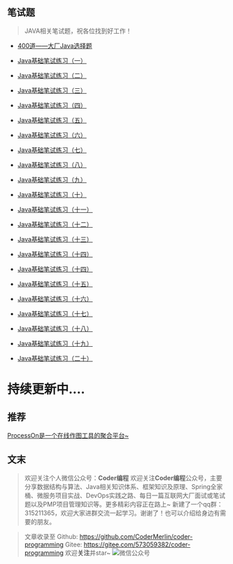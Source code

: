 ## 笔试题 ##

> JAVA相关笔试题，祝各位找到好工作！

* [400道——大厂Java选择题](https://mp.weixin.qq.com/s?__biz=MzIwMTg3NzYyOA==&mid=2247484198&idx=1&sn=9c9d8c2dffe005e0cf76f13af815209a&chksm=96e67235a191fb235caac777b002e2b0b519a4d540341352518a3c6939c03f164adb1cd3d659&token=1394220820&lang=zh_CN#rd)

* [Java基础笔试练习（一）](https://mp.weixin.qq.com/s?__biz=MzIwMTg3NzYyOA==&mid=2247483931&idx=1&sn=df30a4a906a04cb27c8acf9dc116a3c4&chksm=96e67308a191fa1ee191114dcc484dcc6cafa44d1fa75416cf8751c02eb2fe0b07349da8a09a&token=1232740665&lang=zh_CN#rd)

* [Java基础笔试练习（二）](https://mp.weixin.qq.com/s?__biz=MzIwMTg3NzYyOA==&mid=2247483938&idx=1&sn=661d5eb1f4930f88d5d537ba5ba75d19&chksm=96e67331a191fa271eee96909aa5091011a08d98923c9787c7b9ecd6b8b95c3ff7f9043757d5&token=1232740665&lang=zh_CN#rd)

* [Java基础笔试练习（三）](https://mp.weixin.qq.com/s?__biz=MzIwMTg3NzYyOA==&mid=2247483938&idx=2&sn=1bf423a3fcb8bd29bf9dbcd4f3d44c10&chksm=96e67331a191fa27862add855c2136b0693541d3f23eb44aff1457d9ea77418cf679e9161f74&token=1232740665&lang=zh_CN#rd)

* [Java基础笔试练习（四）](https://mp.weixin.qq.com/s?__biz=MzIwMTg3NzYyOA==&mid=2247483943&idx=1&sn=48a002f734c7a124e003ff21051a9419&chksm=96e67334a191fa229ab158fdd8955fed4972bf19ef6e31b400bde80475331a6ce57347c7b843&token=1232740665&lang=zh_CN#rd)

* [Java基础笔试练习（五）](https://mp.weixin.qq.com/s?__biz=MzIwMTg3NzYyOA==&mid=2247483943&idx=2&sn=e944acb61378185d1a21b0e4d25ee740&chksm=96e67334a191fa2257c54ed22bd57c8f8b0c08e47a63bcd81a3c5d14e9a27df26e697d9fc02a&token=1232740665&lang=zh_CN#rd)

* [Java基础笔试练习（六） ](https://mp.weixin.qq.com/s?__biz=MzIwMTg3NzYyOA==&mid=2247483949&idx=1&sn=af7e3c91c43bae3dcdcf93dac12bc42d&chksm=96e6733ea191fa28a5fd29edcfce4428bb71c6bcce3fe0bf01f04ead0973c279bbd8e0f51cc1&token=11501131&lang=zh_CN#rd)

* [Java基础笔试练习（七） ](https://mp.weixin.qq.com/s?__biz=MzIwMTg3NzYyOA==&mid=2247483949&idx=2&sn=245d9cc37a8a9facb8a84bb2d2e5f37f&chksm=96e6733ea191fa28abdbde92b01752e41c66df50216296b0a16672e5b757d5dcb4419e434ac9&token=11501131&lang=zh_CN#rd)

* [Java基础笔试练习（八） ](https://mp.weixin.qq.com/s?__biz=MzIwMTg3NzYyOA==&mid=2247483953&idx=1&sn=427314f70bd0e6bd740388dff1a4f46c&chksm=96e67322a191fa342b13dc4e43abae4be5b0bb251c8fb229101717918c9d0636b53c9e09b831&token=11501131&lang=zh_CN#rd)


* [Java基础笔试练习（九） ](https://mp.weixin.qq.com/s?__biz=MzIwMTg3NzYyOA==&mid=2247483957&idx=1&sn=46b2d55150d34b440b98f91c5c7ed978&chksm=96e67326a191fa302b44b5e611dc05749b34351e09c7025c0365a61638dcf2e75b8988813a85&token=11501131&lang=zh_CN#rd)

* [Java基础笔试练习（十） ](https://mp.weixin.qq.com/s?__biz=MzIwMTg3NzYyOA==&mid=2247483961&idx=1&sn=8ddc986e932d5e08b7dee05cc77f9e2e&chksm=96e6732aa191fa3cf4a23b1f377fdc60df51c9b763bd6e598b34b33d1a9aa57d5602a0311535&token=11501131&lang=zh_CN#rd)


* [Java基础笔试练习（十一） ](https://mp.weixin.qq.com/s?__biz=MzIwMTg3NzYyOA==&mid=2247483965&idx=1&sn=3f86e27eb94da212f976405ea81f449d&chksm=96e6732ea191fa3802df315aff371ff5ce44a4f82022f741722fd1c5a7724c830fa2101c55ce&token=11501131&lang=zh_CN#rd)

* [Java基础笔试练习（十二） ](https://mp.weixin.qq.com/s?__biz=MzIwMTg3NzYyOA==&mid=2247483969&idx=1&sn=8e36cf13c0707d5a5a2a7eab0599fdf0&chksm=96e67352a191fa44a1d0f5b235dbe7439c6d9353e4bbb429a5b40d2b7b9bfdd49ce92338417d&token=11501131&lang=zh_CN#rd)

* [Java基础笔试练习（十三） ](https://mp.weixin.qq.com/s?__biz=MzIwMTg3NzYyOA==&mid=2247483973&idx=1&sn=2bc139f0feb4a5798675452d46cdf231&chksm=96e67356a191fa401dab2daa8f6a86a17e5b7b9f0f1767144514f45da39e4cac1e3043faa307&token=11501131&lang=zh_CN#rd)


* [Java基础笔试练习（十四） ](https://mp.weixin.qq.com/s?__biz=MzIwMTg3NzYyOA==&mid=2247483980&idx=2&sn=bd57b931f0916124d130cc7d8176d575&chksm=96e6735fa191fa4983e6afe570e75b33c5abaa7f8c584e14aba5039af91e42d78e7c513311b6&token=11501131&lang=zh_CN#rd)

* [Java基础笔试练习（十四） ](https://mp.weixin.qq.com/s?__biz=MzIwMTg3NzYyOA==&mid=2247483980&idx=2&sn=bd57b931f0916124d130cc7d8176d575&chksm=96e6735fa191fa4983e6afe570e75b33c5abaa7f8c584e14aba5039af91e42d78e7c513311b6&token=11501131&lang=zh_CN#rd)

* [Java基础笔试练习（十五） ](https://mp.weixin.qq.com/s?__biz=MzIwMTg3NzYyOA==&mid=2247483985&idx=2&sn=abe3b233ebb93a17c0b522bf8b19ddd2&chksm=96e67342a191fa5460cac0b3b25dfe9a3da2cd448c49ef502c31071af078902b44ddd8f6ef86&token=11501131&lang=zh_CN#rd)

* [Java基础笔试练习（十六） ](https://mp.weixin.qq.com/s?__biz=MzIwMTg3NzYyOA==&mid=2247483990&idx=1&sn=e6e011dbff50b5e94d26c11d734e9f0a&chksm=96e67345a191fa53e997486bfc69f6dbb9cfa3980e94512946c0cd3eefb6ae342534f8ddcfe1&token=11501131&lang=zh_CN#rd)

* [Java基础笔试练习（十七） ](https://mp.weixin.qq.com/s?__biz=MzIwMTg3NzYyOA==&mid=2247484005&idx=2&sn=a4dcb5b2047109967098dbeef6ee65f6&chksm=96e67376a191fa60b54cda1f369babcf86679e3bc5a04a4376d67cc52ac8d41bb323f0c8c2df&token=1208401862&lang=zh_CN#rd)

* [Java基础笔试练习（十八） ](https://mp.weixin.qq.com/s?__biz=MzIwMTg3NzYyOA==&mid=2247484011&idx=2&sn=ea90f411c13dda58394e3980f24d093f&chksm=96e67378a191fa6ec5af3fa304b579c7e6e2b5789e9ed94f2040def0b84907a162dd5896f596&token=1208401862&lang=zh_CN#rd)

* [Java基础笔试练习（十九） ](https://mp.weixin.qq.com/s?__biz=MzIwMTg3NzYyOA==&mid=2247484040&idx=2&sn=1570b536fab0558e3136fa4c6766d9e7&chksm=96e6739ba191fa8da5cc46add6934cf308f24c5801fa375e076c9232cce86aef619a4f1e9523&token=793972075&lang=zh_CN#rd)

* [Java基础笔试练习（二十）](https://mp.weixin.qq.com/s?__biz=MzIwMTg3NzYyOA==&mid=2247484192&idx=2&sn=1ba5885b16c9ccaf3d4b1e017f46171e&chksm=96e67233a191fb2556d8ef8777566d08c4b2217213a67e42de9353f7b0bfa99e0e22facca1ee&token=1925410176&lang=zh_CN#rd)

# 持续更新中....

## 推荐


[ProcessOn是一个在线作图工具的聚合平台~](https://www.processon.com/i/5cd53c2fe4b01941c8cf1c21)

## 文末

>欢迎关注个人微信公众号：**Coder编程**
欢迎关注**Coder编程**公众号，主要分享数据结构与算法、Java相关知识体系、框架知识及原理、Spring全家桶、微服务项目实战、DevOps实践之路、每日一篇互联网大厂面试或笔试题以及PMP项目管理知识等。更多精彩内容正在路上~
新建了一个qq群：315211365，欢迎大家进群交流一起学习。谢谢了！也可以介绍给身边有需要的朋友。

>文章收录至
Github: https://github.com/CoderMerlin/coder-programming
Gitee: https://gitee.com/573059382/coder-programming
欢迎**关注**并star~
![微信公众号](https://upload-images.jianshu.io/upload_images/7326374-f34fe8227b81d3e9?imageMogr2/auto-orient/strip%7CimageView2/2/w/1240)

